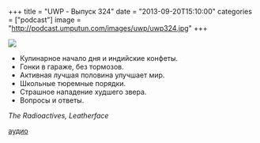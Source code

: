 +++
title = "UWP - Выпуск 324"
date = "2013-09-20T15:10:00"
categories = ["podcast"]
image = "http://podcast.umputun.com/images/uwp/uwp324.jpg"
+++

![](https://podcast.umputun.com/images/uwp/uwp324.jpg)

- Кулинарное начало дня и индийские конфеты.
- Гонки в гараже, без тормозов.
- Активная лучшая половина улучшает мир.
- Школьные тюремные порядки.
- Страшное нападение худшего звера.
- Вопросы и ответы.

_The Radioactives, Leatherface_

[аудио](https://podcast.umputun.com/media/ump_podcast324.mp3)
<audio src="https://podcast.umputun.com/media/ump_podcast324.mp3" preload="none"></audio>
